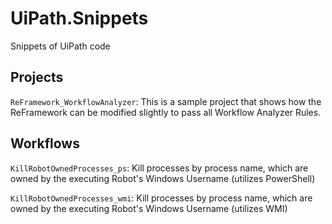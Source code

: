 # UiPath.Snippets
Snippets of UiPath code

## Projects
`ReFramework_WorkflowAnalyzer`: This is a sample project that shows how the ReFramework can be modified slightly to pass all Workflow Analyzer Rules.

## Workflows
`KillRobotOwnedProcesses_ps`: Kill processes by process name, which are owned by the executing Robot's Windows Username (utilizes PowerShell)

`KillRobotOwnedProcesses_wmi`: Kill processes by process name, which are owned by the executing Robot's Windows Username (utilizes WMI)
